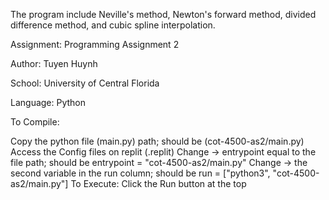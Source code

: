 The program include Neville's method, Newton's forward method, divided difference method, and cubic spline interpolation.


Assignment: Programming Assignment 2

Author: Tuyen Huynh

School: University of Central Florida

Language: Python

To Compile:

Copy the python file (main.py) path; should be (cot-4500-as2/main.py)
Access the Config files on replit (.replit)
Change -> entrypoint equal to the file path; should be entrypoint = "cot-4500-as2/main.py"
Change -> the second variable in the run column; should be run = ["python3", "cot-4500-as2/main.py"]
To Execute: Click the Run button at the top
